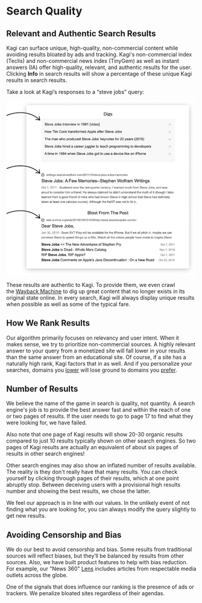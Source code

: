 # Search Quality

## Relevant and Authentic Search Results

Kagi can surface unique, high-quality, non-commercial content while avoiding results bloated by ads and tracking. Kagi's non-commercial index (Teclis) and non-commercial news index (TinyGem) as well as instant answers (IA) offer high-quality, relevant, and authentic results for the user. Clicking **Info** in search results will show a percentage of these unique Kagi results in search results.

Take a look at Kagi’s responses to a “steve jobs” query:

<img src="media/steve_jobs_search.png" width="500" alt="Steve Jobs Search"><br />

These results are authentic to Kagi. To provide them, we even crawl the [Wayback Machine](https://archive.org/) to dig up great content that no longer exists in its original state online. In every search, Kagi will always display unique results when possible as well as some of the typical fare.

## How We Rank Results

Our algorithm primarily focuses on relevancy and user intent. When it makes sense, we try to prioritize non-commercial sources. A highly relevant answer to your query from a monetized site will fall lower in your results than the same answer from an educational site. Of course, if a site has a naturally high rank, Kagi factors that in as well. And if you personalize your searches, domains you [lower](../features/website-info-personalized-results.md#personalized_results) will lose ground to domains you [prefer](../features/website-info-personalized-results.md#personalized_results).

## Number of Results

We believe the name of the game in search is quality, not quantity. A search engine's job is to provide the best answer fast and within the reach of one or two pages of results. If the user needs to go to page 17 to find what they were looking for, we have failed.

Also note that one page of Kagi results will show 20-30 organic results compared to just 10 results typically shown on other search engines. So two pages of Kagi results are actually an equivalent of about six pages of results in other search engines!

Other search engines may also show an inflated number of results available. The reality is they don't really have that many results. You can check yourself by clicking through pages of their results, which at one point abruptly stop. Between deceiving users with a provisional high results number and showing the best results, we chose the latter.

We feel our approach is in line with our values. In the unlikely event of not finding what you are looking for, you can always modify the query slightly to get new results.

## Avoiding Censorship and Bias

We do our best to avoid censorship and bias. Some results from traditional sources will reflect biases, but they’ll be balanced by results from other sources. Also, we have built product features to help with bias reduction. For example, our "News 360" [Lens](../features/lenses.md) includes articles from respectable media outlets across the globe.

One of the signals that does influence our ranking is the presence of ads or trackers. We penalize bloated sites regardless of their agendas.
